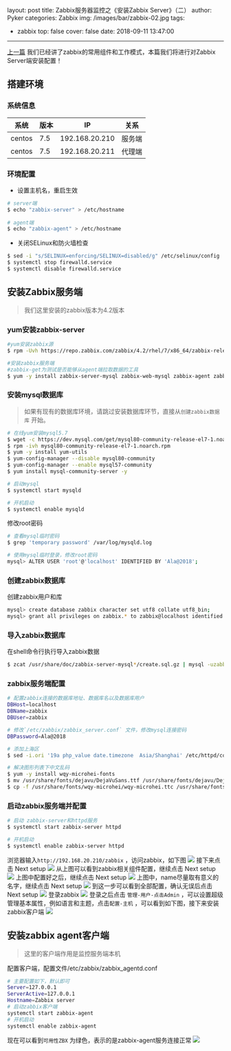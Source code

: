 layout: post
title: Zabbix服务器监控之《安装Zabbix Server》（二）
author: Pyker
categories: Zabbix
img: /images/bar/zabbix-02.jpg
tags:
  - zabbix
top: false
cover: false
date: 2018-09-11 13:47:00
---
[上一篇](https://www.ipyker.com/2018/09/11/zabbix-summarize/) 我们已经讲了zabbix的常用组件和工作模式，本篇我们将进行对Zabbix Server端安装配置！
## 搭建环境 
### 系统信息 
系统 | 版本 | IP | 关系
---- | ---- | -- | ----
centos | 7.5 | 192.168.20.210 | 服务端
centos | 7.5 | 192.168.20.211 |  代理端

### 环境配置 
* 设置主机名，重启生效

```bash
# server端
$ echo "zabbix-server" > /etc/hostname
 
# agent端
$ echo "zabbix-agent" > /etc/hostname
```
* 关闭SELinux和防火墙检查

```bash
$ sed -i "s/SELINUX=enforcing/SELINUX=disabled/g" /etc/selinux/config
$ systemctl stop firewalld.service
$ systemctl disable firewalld.service
```
## 安装Zabbix服务端 
>我们这里安装的zabbix版本为4.2版本

### yum安装zabbix-server
```bash
#yum安装zabbix源
$ rpm -Uvh https://repo.zabbix.com/zabbix/4.2/rhel/7/x86_64/zabbix-release-4.2-1.el7.noarch.rpm

#安装zabbix服务端
#zabbix-get为测试是否能够从agent端拉取数据的工具
$ yum -y install zabbix-server-mysql zabbix-web-mysql zabbix-agent zabbix-get
```
### 安装mysql数据库
>如果有现有的数据库环境，请跳过安装数据库环节，直接从`创建zabbix数据库` 开始。

```bash
# 在线yum安装mysql5.7
$ wget -c https://dev.mysql.com/get/mysql80-community-release-el7-1.noarch.rpm
$ rpm -ivh mysql80-community-release-el7-1.noarch.rpm
$ yum -y install yum-utils
$ yum-config-manager --disable mysql80-community
$ yum-config-manager --enable mysql57-community
$ yum install mysql-community-server -y

# 启动mysql
$ systemctl start mysqld

# 开机启动
$ systemctl enable mysqld
```
修改root密码
```bash
# 查看mysql临时密码
$ grep 'temporary password' /var/log/mysqld.log

# 使用mysql临时登录，修改root密码
mysql> ALTER USER 'root'@'localhost' IDENTIFIED BY 'Ala@2018';
```
### 创建zabbix数据库
创建zabbix用户和库
```bash
mysql> create database zabbix character set utf8 collate utf8_bin;
mysql> grant all privileges on zabbix.* to zabbix@localhost identified by "Ala@2018";
```
### 导入zabbix数据库
在shell命令行执行导入zabbix数据
```bash
$ zcat /usr/share/doc/zabbix-server-mysql*/create.sql.gz | mysql -uzabbix -p'Ala@2018' zabbix
```
### zabbix服务端配置
```bash
# 配置zabbix连接的数据库地址、数据库名以及数据库用户
DBHost=localhost
DBName=zabbix
DBUser=zabbix

# 修改`/etc/zabbix/zabbix_server.conf` 文件，修改mysql连接密码
DBPassword=Ala@2018

# 添加上海区
$ sed -i.ori '19a php_value date.timezone  Asia/Shanghai' /etc/httpd/conf.d/zabbix.conf

# 解决图形列表下中文乱码
$ yum -y install wqy-microhei-fonts
$ mv /usr/share/fonts/dejavu/DejaVuSans.ttf /usr/share/fonts/dejavu/DejaVuSans.ttf.bak
$ cp -f /usr/share/fonts/wqy-microhei/wqy-microhei.ttc /usr/share/fonts/dejavu/DejaVuSans.ttf
```
### 启动zabbix服务端并配置
```bash
# 启动 zabbix-server和httpd服务
$ systemctl start zabbix-server httpd

# 开机启动
$ systemctl enable zabbix-server httpd
```
浏览器输入`http://192.168.20.210/zabbix` ，访问zabbix，如下图
![](/images/pic/zabbix/zabbix-config001.png)
接下来点击 Next setup
![](/images/pic/zabbix/zabbix-config002.png)
从上图可以看到zabbix相关组件配置，继续点击 Next setup
![](/images/pic/zabbix/zabbix-config003.png)
上图中配置好之后，继续点击 Next setup
![](/images/pic/zabbix/zabbix-config004.png)
上图中，name尽量取有意义的名字，继续点击 Next setup
![](/images/pic/zabbix/zabbix-config005.png)
到这一步可以看到全部配置，确认无误后点击 Next setup
![](/images/pic/zabbix/zabbix-config006.png)
登录zabbix
![](/images/pic/zabbix/zabbix-config007.png)
登录之后点击 `管理-用户-点击Admin` ，可以设置超级管理基本属性，例如语言和主题，点击`配置-主机` ，可以看到如下图，接下来安装zabbix客户端
![](/images/pic/zabbix/zabbix-config008.png)
## 安装zabbix agent客户端
>这里的客户端作用是监控服务端本机

配置客户端，配置文件/etc/zabbix/zabbix_agentd.conf
```bash
# 主要配置如下，默认即可
Server=127.0.0.1
ServerActive=127.0.0.1
Hostname=Zabbix server
# 启动zabbix客户端
systemctl start zabbix-agent
# 开机启动
systemctl enable zabbix-agent
```
现在可以看到`可用性ZBX` 为绿色，表示的是zabbix-agent服务连接正常
![](/images/pic/zabbix/zabbix-config009.png)
